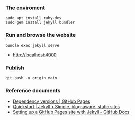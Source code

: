 ### The enviroment
```
sudo apt install ruby-dev
sudo gem install jekyll bundler
```
### Run and browse the website
```
bundle exec jekyll serve
```
- [http://localhost:4000](http://localhost:4000)
### Publish
```
git push -u origin main
```
### Reference documents
- [Dependency versions | GitHub Pages](https://pages.github.com/versions/)
- [Quickstart | Jekyll • Simple, blog-aware, static sites](https://jekyllrb.com/docs/)
- [Setting up a GitHub Pages site with Jekyll - GitHub Docs](https://docs.github.com/en/pages/setting-up-a-github-pages-site-with-jekyll)